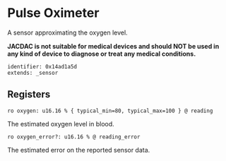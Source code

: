 #  Pulse Oximeter

A sensor approximating the oxygen level. 

**JACDAC is not suitable for medical devices and should NOT be used in any kind of device to diagnose or treat any medical conditions.**

    identifier: 0x14ad1a5d
    extends: _sensor

## Registers

    ro oxygen: u16.16 % { typical_min=80, typical_max=100 } @ reading

The estimated oxygen level in blood.

    ro oxygen_error?: u16.16 % @ reading_error

The estimated error on the reported sensor data.
